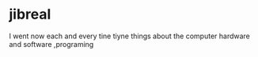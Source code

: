 # jibreal
I went now each and every tine tiyne things  about the computer hardware and software ,programing
